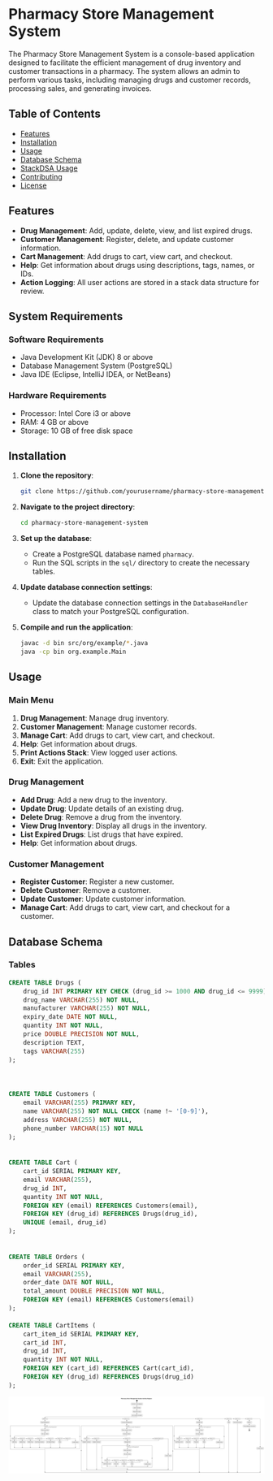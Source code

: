 # Pharmacy Store Management System

The Pharmacy Store Management System is a console-based application designed to facilitate the efficient management of drug inventory and customer transactions in a pharmacy. The system allows an admin to perform various tasks, including managing drugs and customer records, processing sales, and generating invoices.

## Table of Contents

- [Features](#features)
- [Installation](#installation)
- [Usage](#usage)
- [Database Schema](#database-schema)
- [StackDSA Usage](#stackdsa-usage)
- [Contributing](#contributing)
- [License](#license)

## Features

- **Drug Management**: Add, update, delete, view, and list expired drugs.
- **Customer Management**: Register, delete, and update customer information.
- **Cart Management**: Add drugs to cart, view cart, and checkout.
- **Help**: Get information about drugs using descriptions, tags, names, or IDs.
- **Action Logging**: All user actions are stored in a stack data structure for review.

## System Requirements

### Software Requirements

- Java Development Kit (JDK) 8 or above
- Database Management System (PostgreSQL)
- Java IDE (Eclipse, IntelliJ IDEA, or NetBeans)

### Hardware Requirements

- Processor: Intel Core i3 or above
- RAM: 4 GB or above
- Storage: 10 GB of free disk space

## Installation

1. **Clone the repository**:
    ```sh
    git clone https://github.com/yourusername/pharmacy-store-management-system.git
    ```

2. **Navigate to the project directory**:
    ```sh
    cd pharmacy-store-management-system
    ```

3. **Set up the database**:
    - Create a PostgreSQL database named `pharmacy`.
    - Run the SQL scripts in the `sql/` directory to create the necessary tables.

4. **Update database connection settings**:
    - Update the database connection settings in the `DatabaseHandler` class to match your PostgreSQL configuration.

5. **Compile and run the application**:
    ```sh
    javac -d bin src/org/example/*.java
    java -cp bin org.example.Main
    ```

## Usage

### Main Menu

1. **Drug Management**: Manage drug inventory.
2. **Customer Management**: Manage customer records.
3. **Manage Cart**: Add drugs to cart, view cart, and checkout.
4. **Help**: Get information about drugs.
5. **Print Actions Stack**: View logged user actions.
6. **Exit**: Exit the application.

### Drug Management

- **Add Drug**: Add a new drug to the inventory.
- **Update Drug**: Update details of an existing drug.
- **Delete Drug**: Remove a drug from the inventory.
- **View Drug Inventory**: Display all drugs in the inventory.
- **List Expired Drugs**: List drugs that have expired.
- **Help**: Get information about drugs.

### Customer Management

- **Register Customer**: Register a new customer.
- **Delete Customer**: Remove a customer.
- **Update Customer**: Update customer information.
- **Manage Cart**: Add drugs to cart, view cart, and checkout for a customer.

## Database Schema

### Tables

```sql
CREATE TABLE Drugs (
    drug_id INT PRIMARY KEY CHECK (drug_id >= 1000 AND drug_id <= 9999),
    drug_name VARCHAR(255) NOT NULL,
    manufacturer VARCHAR(255) NOT NULL,
    expiry_date DATE NOT NULL,
    quantity INT NOT NULL,
    price DOUBLE PRECISION NOT NULL,
    description TEXT,
    tags VARCHAR(255)
);



CREATE TABLE Customers (
    email VARCHAR(255) PRIMARY KEY,
    name VARCHAR(255) NOT NULL CHECK (name !~ '[0-9]'),
    address VARCHAR(255) NOT NULL,
    phone_number VARCHAR(15) NOT NULL
);


CREATE TABLE Cart (
    cart_id SERIAL PRIMARY KEY,
    email VARCHAR(255),
    drug_id INT,
    quantity INT NOT NULL,
    FOREIGN KEY (email) REFERENCES Customers(email),
    FOREIGN KEY (drug_id) REFERENCES Drugs(drug_id),
    UNIQUE (email, drug_id)
);


CREATE TABLE Orders (
    order_id SERIAL PRIMARY KEY,
    email VARCHAR(255),
    order_date DATE NOT NULL,
    total_amount DOUBLE PRECISION NOT NULL,
    FOREIGN KEY (email) REFERENCES Customers(email)
);

CREATE TABLE CartItems (
    cart_item_id SERIAL PRIMARY KEY,
    cart_id INT,
    drug_id INT,
    quantity INT NOT NULL,
    FOREIGN KEY (cart_id) REFERENCES Cart(cart_id),
    FOREIGN KEY (drug_id) REFERENCES Drugs(drug_id)
);
```
![Activity Diagram of Pharmacy Management System](./ActivityDiagram.png)


